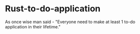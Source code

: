 # Rust-to-do-application
As once wise man said - "Everyone need to make at least 1 to-do application in their lifetime."
